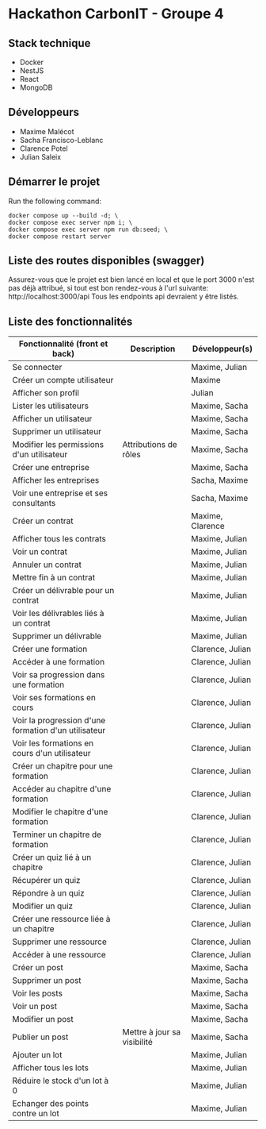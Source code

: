 # Hackathon CarbonIT - Groupe 4

## Stack technique

-   Docker
-   NestJS
-   React
-   MongoDB

## Développeurs

-   Maxime Malécot
-   Sacha Francisco-Leblanc
-   Clarence Potel
-   Julian Saleix

## Démarrer le projet

Run the following command:

```
docker compose up --build -d; \
docker compose exec server npm i; \
docker compose exec server npm run db:seed; \
docker compose restart server
```

## Liste des routes disponibles (swagger)

Assurez-vous que le projet est bien lancé en local et que le port 3000 n'est pas déjà attribué, si tout est bon rendez-vous à l'url suivante:
http://localhost:3000/api
Tous les endpoints api devraient y être listés.

## Liste des fonctionnalités

| Fonctionnalité (front et back)                       | Description                 | Développeur(s)   |
| ---------------------------------------------------- | --------------------------- | ---------------- |
| Se connecter                                         |                             | Maxime, Julian   |
| Créer un compte utilisateur                          |                             | Maxime           |
| Afficher son profil                                  |                             | Julian           |
| Lister les utilisateurs                              |                             | Maxime, Sacha    |
| Afficher un utilisateur                              |                             | Maxime, Sacha    |
| Supprimer un utilisateur                             |                             | Maxime, Sacha    |
| Modifier les permissions d'un utilisateur            | Attributions de rôles       | Maxime, Sacha    |
| Créer une entreprise                                 |                             | Maxime, Sacha    |
| Afficher les entreprises                             |                             | Sacha, Maxime    |
| Voir une entreprise et ses consultants               |                             | Sacha, Maxime    |
| Créer un contrat                                     |                             | Maxime, Clarence |
| Afficher tous les contrats                           |                             | Maxime, Julian   |
| Voir un contrat                                      |                             | Maxime, Julian   |
| Annuler un contrat                                   |                             | Maxime, Julian   |
| Mettre fin à un contrat                              |                             | Maxime, Julian   |
| Créer un délivrable pour un contrat                  |                             | Maxime, Julian   |
| Voir les délivrables liés à un contrat               |                             | Maxime, Julian   |
| Supprimer un délivrable                              |                             | Maxime, Julian   |
| Créer une formation                                  |                             | Clarence, Julian |
| Accéder à une formation                              |                             | Clarence, Julian |
| Voir sa progression dans une formation               |                             | Clarence, Julian |
| Voir ses formations en cours                         |                             | Clarence, Julian |
| Voir la progression d'une formation d'un utilisateur |                             | Clarence, Julian |
| Voir les formations en cours d'un utilisateur        |                             | Clarence, Julian |
| Créer un chapitre pour une formation                 |                             | Clarence, Julian |
| Accéder au chapitre d'une formation                  |                             | Clarence, Julian |
| Modifier le chapitre d'une formation                 |                             | Clarence, Julian |
| Terminer un chapitre de formation                    |                             | Clarence, Julian |
| Créer un quiz lié à un chapitre                      |                             | Clarence, Julian |
| Récupérer un quiz                                    |                             | Clarence, Julian |
| Répondre à un quiz                                   |                             | Clarence, Julian |
| Modifier un quiz                                     |                             | Clarence, Julian |
| Créer une ressource liée à un chapitre               |                             | Clarence, Julian |
| Supprimer une ressource                              |                             | Clarence, Julian |
| Accéder à une ressource                              |                             | Clarence, Julian |
| Créer un post                                        |                             | Maxime, Sacha    |
| Supprimer un post                                    |                             | Maxime, Sacha    |
| Voir les posts                                       |                             | Maxime, Sacha    |
| Voir un post                                         |                             | Maxime, Sacha    |
| Modifier un post                                     |                             | Maxime, Sacha    |
| Publier un post                                      | Mettre à jour sa visibilité | Maxime, Sacha    |
| Ajouter un lot                                       |                             | Maxime, Julian   |
| Afficher tous les lots                               |                             | Maxime, Julian   |
| Réduire le stock d'un lot à 0                        |                             | Maxime, Julian   |
| Echanger des points contre un lot                    |                             | Maxime, Julian   |
